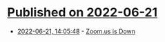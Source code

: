 # [Published on 2022-06-21](index.md)

* [2022-06-21, 14:05:48](https://news.ycombinator.com/item?id=31824096) - [Zoom.us is Down](https://us02web.zoom.us/wc/join/)
